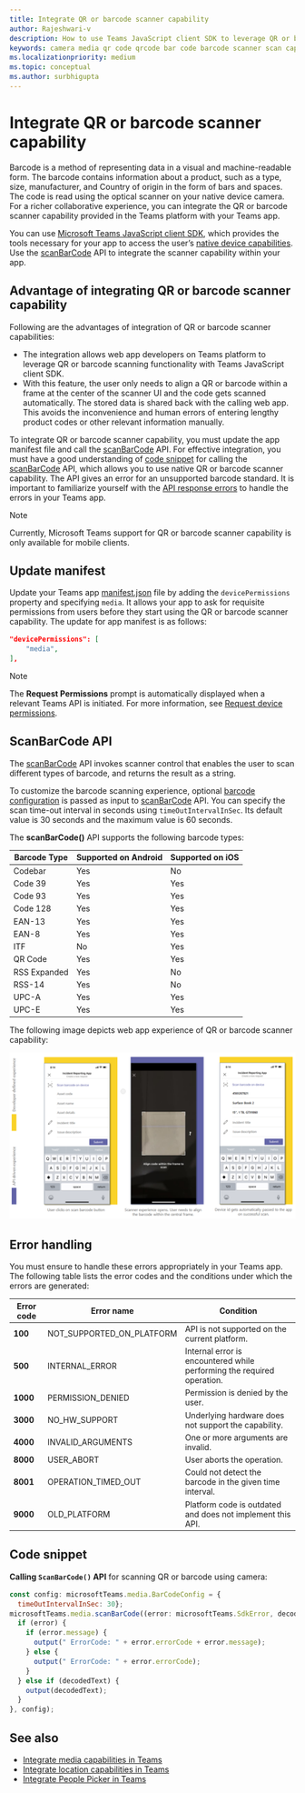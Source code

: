```yaml
---
title: Integrate QR or barcode scanner capability
author: Rajeshwari-v
description: How to use Teams JavaScript client SDK to leverage QR or barcode scanner capability
keywords: camera media qr code qrcode bar code barcode scanner scan capabilities native device permissions
ms.localizationpriority: medium
ms.topic: conceptual
ms.author: surbhigupta
---
```


# Integrate QR or barcode scanner capability

Barcode is a method of representing data in a visual and machine-readable form. The barcode contains information about a product, such as a type, size, manufacturer, and Country of origin in the form of bars and spaces. The code is read using the optical scanner on your native device camera. For a richer collaborative experience, you can integrate the QR or barcode scanner capability provided in the Teams platform with your Teams app.

You can use [Microsoft Teams JavaScript client SDK](/javascript/api/overview/msteams-client?view=msteams-client-js-latest&preserve-view=true), which provides the tools necessary for your app to access the user’s [native device capabilities](native-device-permissions.md). Use the [scanBarCode](/javascript/api/@microsoft/teams-js/microsoftteams.media?view=msteams-client-js-latest&preserve-view=true#scanBarCode__error__SdkError__decodedText__string_____void__BarCodeConfig_) API to integrate the scanner capability within your app.

## Advantage of integrating QR or barcode scanner capability

Following are the advantages of integration of QR or barcode scanner capabilities:

* The integration allows web app developers on Teams platform to leverage QR or barcode scanning functionality with Teams JavaScript client SDK.
* With this feature, the user only needs to align a QR or barcode within a frame at the center of the scanner UI and the code gets scanned automatically. The stored data is shared back with the calling web app. This avoids the inconvenience and human errors of entering lengthy product codes or other relevant information manually.

To integrate QR or barcode scanner capability, you must update the app manifest file and call the [scanBarCode](/javascript/api/@microsoft/teams-js/microsoftteams.media?view=msteams-client-js-latest&preserve-view=true#scanBarCode__error__SdkError__decodedText__string_____void__BarCodeConfig_) API. For effective integration, you must have a good understanding of [code snippet](#code-snippet) for calling the [scanBarCode](/javascript/api/@microsoft/teams-js/microsoftteams.media?view=msteams-client-js-latest&preserve-view=true#scanBarCode__error__SdkError__decodedText__string_____void__BarCodeConfig_) API, which allows you to use native QR or barcode scanner capability. The API gives an error for an unsupported barcode standard.
It is important to familiarize yourself with the [API response errors](#error-handling) to handle the errors in your Teams app.

> [!NOTE] 
> Currently, Microsoft Teams support for QR or barcode scanner capability is only available for mobile clients.

## Update manifest

Update your Teams app [manifest.json](../../resources/schema/manifest-schema.md#devicepermissions) file by adding the `devicePermissions` property and specifying `media`. It allows your app to ask for requisite permissions from users before they start using  the QR or barcode scanner capability. The update for app manifest is as follows:

``` json
"devicePermissions": [
    "media",
],
```

> [!NOTE]
> The **Request Permissions** prompt is automatically displayed when a relevant Teams API is initiated. For more information, see [Request device permissions](native-device-permissions.md).

## ScanBarCode API

The [scanBarCode](/javascript/api/@microsoft/teams-js/microsoftteams.media?view=msteams-client-js-latest&preserve-view=true#scanBarCode__error__SdkError__decodedText__string_____void__BarCodeConfig_) API invokes scanner control that enables the user to scan different types of barcode, and returns the result as a string.

To customize the barcode scanning experience, optional [barcode configuration](/javascript/api/@microsoft/teams-js/microsoftteams.media.barcodeconfig?view=msteams-client-js-latest&preserve-view=true) is passed as input to [scanBarCode](/javascript/api/@microsoft/teams-js/microsoftteams.media?view=msteams-client-js-latest&preserve-view=true#scanBarCode__error__SdkError__decodedText__string_____void__BarCodeConfig_) API. You can specify the scan time-out interval in seconds using `timeOutIntervalInSec`. Its default value is 30 seconds and the maximum value is 60 seconds.

The **scanBarCode()** API supports the following barcode types:

| Barcode Type | Supported on Android | Supported on iOS |
| ---------- | ---------- | ------------ |
| Codebar | Yes | No |
| Code 39 | Yes | Yes | 
| Code 93 | Yes | Yes |
| Code 128 | Yes | Yes |
| EAN-13 | Yes | Yes |
| EAN-8 | Yes | Yes |
| ITF | No | Yes |
| QR Code | Yes | Yes |
| RSS Expanded | Yes | No |
| RSS-14 | Yes | No |
| UPC-A | Yes | Yes |
| UPC-E | Yes | Yes |

The following image depicts web app experience of QR or barcode scanner capability:

![web app experience for qr or barcode scanner capability](../../assets/images/tabs/qr-barcode-scanner-capability.png)

## Error handling

You must ensure to handle these errors appropriately in your Teams app. The following table lists the error codes and the conditions under which the errors are generated: 

|Error code |  Error name     | Condition|
| --------- | --------------- | -------- |
| **100** | NOT_SUPPORTED_ON_PLATFORM | API is not supported on the current platform.|
| **500** | INTERNAL_ERROR | Internal error is encountered while performing the required operation.|
| **1000** | PERMISSION_DENIED |Permission is denied by the user.|
| **3000** | NO_HW_SUPPORT | Underlying hardware does not support the capability.|
| **4000** | INVALID_ARGUMENTS | One or more arguments are invalid.|
| **8000** | USER_ABORT |User aborts the operation.|
| **8001** | OPERATION_TIMED_OUT | Could not detect the barcode in the given time interval.|
| **9000** | OLD_PLATFORM | Platform code is outdated and does not implement this API.|

## Code snippet

**Calling `ScanBarCode()` API** for scanning QR or barcode using camera:

```javascript
const config: microsoftTeams.media.BarCodeConfig = {
  timeOutIntervalInSec: 30};
microsoftTeams.media.scanBarCode((error: microsoftTeams.SdkError, decodedText: string) => {
  if (error) {
    if (error.message) {
      output(" ErrorCode: " + error.errorCode + error.message);
    } else {
      output(" ErrorCode: " + error.errorCode);
    }
  } else if (decodedText) {
    output(decodedText);
  }
}, config);
```

## See also

* [Integrate media capabilities in Teams](mobile-camera-image-permissions.md)
* [Integrate location capabilities in Teams](location-capability.md)
* [Integrate People Picker in Teams](people-picker-capability.md)
